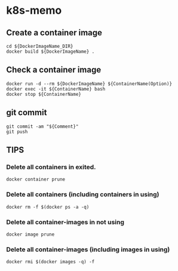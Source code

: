 # k8s-memo

## Create a container image
```
cd ${DockerImageName_DIR}
docker build ${DockerImageName} .
```

## Check a container image
```
docker run -d --rm ${DockerImageName} ${ContainerName(Option)} 
docker exec -it ${ContainerName} bash
docker stop ${ContainerName}
```

## git commit
```
git commit -am "${Comment}"
git push
```

## TIPS
### Delete all containers in exited.
```
docker container prune
```

### Delete all containers (including containers in using)
```
docker rm -f $(docker ps -a -q)
```

### Delete all container-images in not using
```
docker image prune
```

### Delete all container-images (including images in using)
```
docker rmi $(docker images -q) -f
```
